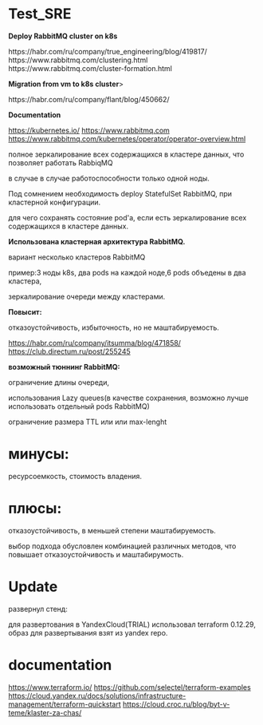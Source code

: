 # Test_SRE

<p><strong>Deploy RabbitMQ cluster on k8s</strong></p>
 https://habr.com/ru/company/true_engineering/blog/419817/
 https://www.rabbitmq.com/clustering.html
 https://www.rabbitmq.com/cluster-formation.html
<p></p>
<p><strong>Migration from vm to k8s cluster</strong>></p>
 https://habr.com/ru/company/flant/blog/450662/ 
<p></p>
<p><strong>Documentation</strong></p>

 https://kubernetes.io/
 https://www.rabbitmq.com
 https://www.rabbitmq.com/kubernetes/operator/operator-overview.html

<p>полное зеркалирование всех содержащихся в кластере данных, что позволяет работать RabbiqMQ</p>
<p>в случае в случае работоспособности только одной ноды.</p>
<p>Под сомнением необходимость deploy StatefulSet RabbitMQ, при кластерной конфигурации.</p>
<p>для чего сохранять состояние pod'а, если есть зеркалирование всех содержащихся в кластере данных.</p>
<p></p>
<p><strong>Использована кластерная архитектура RabbitMQ.</strong></p>
<p> вариант несколько кластеров RabbitMQ</p>
<p>пример:3 ноды k8s, два pods на каждой ноде,6 pods объедены в два кластера,</p>
<p>зеркалирование очереди между кластерами.</p>
<p></p>
<p><strong>Повысит:</strong></p>
<p>отказоустойчивость, избыточность, но не маштабируемость.</p>

https://habr.com/ru/company/itsumma/blog/471858/
https://club.directum.ru/post/255245

<p><strong>возможный тюннинг RabbitMQ:</strong></p>
<p>ограничение длины очереди,</p>
<p>использования Lazy queues(в качестве сохранения, возможно лучше использовать отдельный pods RabbitMQ)</p>
<p>ограничение размера TTL или или max-lenght</p>

# минусы:
<p>ресурсоемкость, стоимость владения.</p>
 
# плюсы:
  <p>отказоустойчивость, в меньшей степени маштабируемость.</p>

<p>выбор подхода обусловлен комбинацией различных методов, что повышает отказоустойчивость и маштабирумость.</p>

# Update
<p>развернул стенд:</p>
<p>для развертования в YandexCloud(TRIAL) использовал terraform 0.12.29, образ для развертывания взят из yandex repo.</p>
    
    
# documentation
  https://www.terraform.io/
  https://github.com/selectel/terraform-examples
  https://cloud.yandex.ru/docs/solutions/infrastructure-management/terraform-quickstart
  https://cloud.croc.ru/blog/byt-v-teme/klaster-za-chas/

   
